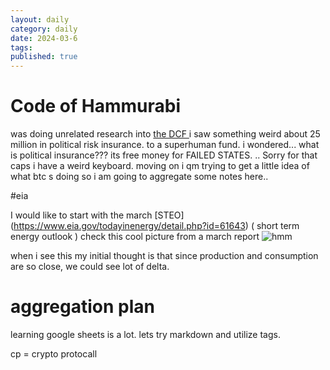 ```yaml
---
layout: daily
category: daily
date: 2024-03-6
tags: 
published: true
---
```


# Code of Hammurabi

was doing unrelated research into  <a href="https://dfcgov.my.canva.site/dfc-in-ukraine">the DCF </a> i saw something weird about 25 million in political risk insurance.  to a superhuman fund. i wondered... what is political insurance??? its free money for FAILED STATES. .. Sorry for that  caps i have a weird keyboard. moving on i qm trying to get a little idea of what btc s doing so i am going to aggregate some notes here..


#eia 

I would like to start with the march [STEO] (https://www.eia.gov/todayinenergy/detail.php?id=61643) ( short term energy outlook ) 
check this cool picture from a  march report ![hmm](file:///Users/soggy/Downloads/march%20STEO.svg)

when i see this my initial thought is that since production and consumption are so close, we could see  lot of delta. 


# aggregation plan 

learning google sheets is a lot. lets try markdown and utilize tags. 

cp = crypto protocall 


